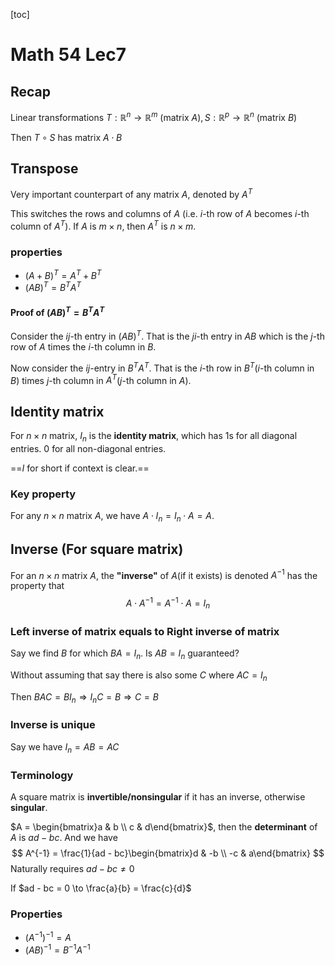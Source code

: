 [toc]

# Math 54 Lec7

## Recap

Linear transformations $T: \mathbb{R}^n \to \mathbb{R}^m\text{ (matrix $A$)}, S: \mathbb{R}^p \to \mathbb{R}^n\text{ (matrix $B$)}$

Then $T \circ S$ has matrix $A \cdot B$

## Transpose

Very important counterpart of any matrix $A$, denoted by $A^T$

This switches the rows and columns of $A$ (i.e. $i$-th row of $A$ becomes $i$-th column of $A^T$). If $A$ is $m \times n$, then $A^T$ is $n \times m$.

### properties

- $(A + B)^T = A^T + B^T$
- $(AB)^T = B^TA^T$

#### Proof of $(AB)^T = B^TA^T$

Consider the $ij$-th entry in $(AB)^T$. That is the $ji$-th entry in $AB$ which is the $j$-th row of $A$ times the $i$-th column in $B$.

Now consider the $ij$-entry in $B^TA^T$. That is the $i$-th row in $B^T$($i$-th column in $B$) times $j$-th column in $A^T$($j$-th column in $A$).

## Identity matrix

For $n \times n$ matrix, $I_n$ is the **identity matrix**, which has $1$s for all diagonal entries. $0$ for all non-diagonal entries.

==$I$ for short if context is clear.==

### Key property

For any $n \times n$ matrix $A$, we have $A \cdot I_n = I_n \cdot A = A$.

## Inverse (For square matrix)

For an $n \times n$ matrix $A$, the **"inverse"** of $A$(if it exists) is denoted $A^{-1}$ has the property that
$$
A\cdot A^{-1} = A^{-1}\cdot A = I_n
$$

### Left inverse of matrix equals to Right inverse of matrix

Say we find $B$ for which $BA = I_n$. Is $AB = I_n$ guaranteed?

Without assuming that say there is also some $C$ where $AC = I_n$

Then $BAC = BI_n \Rightarrow I_nC = B \Rightarrow C = B$

### Inverse is unique

Say we have $I_n = AB = AC$

### Terminology 

A square matrix is **invertible/nonsingular** if it has an inverse, otherwise **singular**.

$A = \begin{bmatrix}a & b \\ c & d\end{bmatrix}$, then the **determinant** of $A$ is $ad - bc$. And we have 
$$
A^{-1} = \frac{1}{ad - bc}\begin{bmatrix}d & -b \\ -c & a\end{bmatrix}
$$
Naturally requires $ad - bc \neq 0$

If $ad - bc = 0 \to \frac{a}{b} = \frac{c}{d}$

### Properties

- $(A^{-1})^{-1} = A$
- $(AB)^{-1} = B^{-1}A^{-1}$

